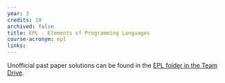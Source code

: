 ```yaml
---
year: 3
credits: 10
archived: false
title: EPL - Elements of Programming Languages
course-acronym: epl
links:
---
```


Unofficial past paper solutions can be found in the [EPL folder in the Team Drive](/drive?next=0B2AAOQQZ_8BxYjhfTUNsR2dEaTQ).
